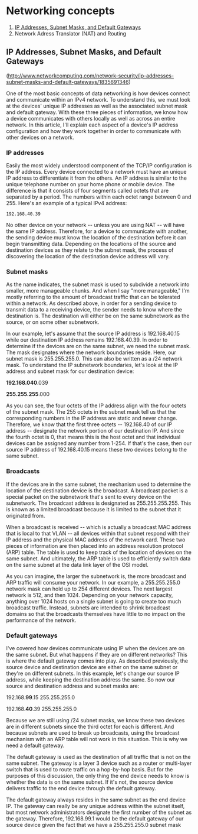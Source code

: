 # Networking concepts

1. [IP Addresses, Subnet Masks, and Default Gateways](#IP-Addresses-Subnet-Masks,-and-Default-Gateways)
2. Network Adress Translator (NAT) and Routing

## IP Addresses, Subnet Masks, and Default Gateways
(http://www.networkcomputing.com/network-security/ip-addresses-subnet-masks-and-default-gateways/1835691346)

One of the most basic concepts of data networking is how devices connect and communicate within an IPv4 network. To understand this, we must look at the devices' unique IP addresses as well as the associated subnet mask and default gateway. With these three pieces of information, we know how a device communicates with others locally as well as across an entire network. In this article, I'll explain each aspect of a device's IP address configuration and how they work together in order to communicate with other devices on a network.

### IP addresses

Easily the most widely understood component of the TCP/IP configuration is the IP address. Every device connected to a network must have an unique IP address to differentiate it from the others. An IP address is similar to the unique telephone number on your home phone or mobile device. The difference is that it consists of four segments called octets that are separated by a period. The numbers within each octet range between 0 and 255. Here's an example of a typical IPv4 address:

`192.168.40.39`

No other device on your network -- unless you are using NAT -- will have the same IP address. Therefore,  for a device to communicate with another, the sending device must know the location of the destination before it can begin transmitting data. Depending on the locations of the source and destination devices as they relate to the subnet mask, the process of discovering the location of the destination device address will vary.

### Subnet masks

As the name indicates, the subnet mask is used to subdivide a network into smaller, more manageable chunks. And when I say "more manageable," I'm mostly referring to the amount of broadcast traffic that can be tolerated within a network. As described above, in order for a sending device to transmit data to a receiving device, the sender needs to know where the destination is. The destination will either be on the same subnetwork as the source, or on some other subnetwork.

In our example, let's assume that the source IP address is 192.168.40.15 while our destination IP address remains 192.168.40.39. In order to determine if the devices are on the same subnet, we need the subnet mask. The mask designates where the network boundaries reside. Here, our subnet mask is 255.255.255.0. This can also be written as a /24 network mask. To understand the IP subnetwork boundaries, let's look at the IP address and subnet mask for our destination device:

**192.168.040**.039

**255.255.255**.000

As you can see, the four octets of the IP address align with the four octets of the subnet mask. The 255 octets in the subnet mask tell us that the corresponding numbers in the IP address are static and never change. Therefore, we know that the first three octets -- 192.168.40 of our IP address -- designate the network portion of our destination IP. And since the fourth octet is 0, that means this is the host octet and that individual devices can be assigned any number from 1-254. If that's the case, then our source IP address of 192.168.40.15 means these two devices belong to the same subnet.

### Broadcasts

If the devices are in the same subnet, the mechanism used to determine the location of the destination device is the broadcast. A broadcast packet is a special packet on the subnetwork that's sent to every device on the subnetwork. The broadcast address is designated as 255.255.255.255. This is known as a limited broadcast because it is limited to the subnet that it originated from.

When a broadcast is received -- which is actually a broadcast MAC address that is local to that VLAN -- all devices within that subnet respond with their IP address and the physical MAC address of the network card. These two pieces of information are then placed into an address resolution protocol (ARP) table. The table is used to keep track of the location of devices on the same subnet. And ultimately, the ARP table is used to efficiently switch data on the same subnet at the data link layer of the OSI model.

As you can imagine, the larger the subnetwork is, the more broadcast and ARP traffic will consume your network. In our example, a 255.255.255.0 network mask can hold up to 254 different devices. The next largest network is 512, and then 1024. Depending on your network capacity, anything over 1024 hosts on a single subnet is going to create too much broadcast traffic. Instead, subnets are intended to shrink broadcast domains so that the broadcasts themselves have little to no impact on the performance of the network.

### Default gateways

I've covered how devices communicate using IP when the devices are on the same subnet. But what happens if they are on different networks? This is where the default gateway comes into play. As described previously, the source device and destination device are either on the same subnet or they're on different subnets. In this example, let's change our source IP address, while keeping the destination address the same. So now our source and destination address and subnet masks are:

192.168.**99**.15 255.255.255.0

192.168.**40**.39 255.255.255.0

Because we are still using /24 subnet masks, we know these two devices are in different subnets since the third octet for each is different. And because subnets are used to break up broadcasts, using the broadcast mechanism with an ARP table will not work in this situation. This is why we need a default gateway.

The default gateway is used as the destination of all traffic that is not on the same subnet. The gateway is a layer 3 device such as a router or multi-layer switch that is used to route traffic on a hop-by-hop basis. But for the purposes of this discussion, the only thing the end device needs to know is whether the data is on the same subnet. If it's not, the source device delivers traffic to the end device through the default gateway.

The default gateway always resides in the same subnet as the end device IP. The gateway can really be any unique address within the subnet itself, but most network administrators designate the first number of the subnet as the gateway. Therefore, 192.168.99.1 would be the default gateway of our source device given the fact that we have a 255.255.255.0 subnet mask

